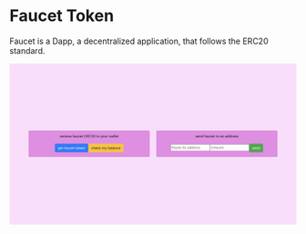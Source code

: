 # Faucet Token

Faucet is a Dapp, a decentralized application, that follows the ERC20 standard.

![Faucet Token](https://github.com/gabedealmeida/faucet-token/blob/main/public/app.png)
